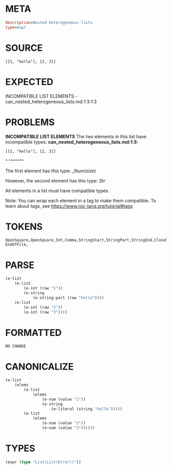 # META
~~~ini
description=Nested heterogeneous lists
type=expr
~~~
# SOURCE
~~~roc
[[1, "hello"], [2, 3]]
~~~
# EXPECTED
INCOMPATIBLE LIST ELEMENTS - can_nested_heterogeneous_lists.md:1:3:1:3
# PROBLEMS
**INCOMPATIBLE LIST ELEMENTS**
The two elements in this list have incompatible types:
**can_nested_heterogeneous_lists.md:1:3:**
```roc
[[1, "hello"], [2, 3]]
```
  ^  ^^^^^^^

The first element has this type:
    _Num(_size)_

However, the second element has this type:
    _Str_

All elements in a list must have compatible types.

Note: You can wrap each element in a tag to make them compatible.
To learn about tags, see <https://www.roc-lang.org/tutorial#tags>

# TOKENS
~~~zig
OpenSquare,OpenSquare,Int,Comma,StringStart,StringPart,StringEnd,CloseSquare,Comma,OpenSquare,Int,Comma,Int,CloseSquare,CloseSquare,
EndOfFile,
~~~
# PARSE
~~~clojure
(e-list
	(e-list
		(e-int (raw "1"))
		(e-string
			(e-string-part (raw "hello"))))
	(e-list
		(e-int (raw "2"))
		(e-int (raw "3"))))
~~~
# FORMATTED
~~~roc
NO CHANGE
~~~
# CANONICALIZE
~~~clojure
(e-list
	(elems
		(e-list
			(elems
				(e-num (value "1"))
				(e-string
					(e-literal (string "hello")))))
		(e-list
			(elems
				(e-num (value "2"))
				(e-num (value "3"))))))
~~~
# TYPES
~~~clojure
(expr (type "List(List(Error))"))
~~~
